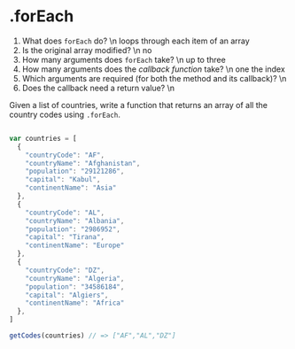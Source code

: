 # .forEach

1. What does `forEach` do?
  \n loops through each item of an array
2. Is the original array modified?
  \n no
3. How many arguments does `forEach` take?
  \n up to three
4. How many arguments does the _callback function_ take?
  \n one the index
5. Which arguments are required (for both the method and its callback)?
  \n 
6. Does the callback need a return value?
  \n 

Given a list of countries, write a function that returns an array of all the country codes using `.forEach`.

```javascript

var countries = [
  {
    "countryCode": "AF",
    "countryName": "Afghanistan",
    "population": "29121286",
    "capital": "Kabul",
    "continentName": "Asia"
  },
  {
    "countryCode": "AL",
    "countryName": "Albania",
    "population": "2986952",
    "capital": "Tirana",
    "continentName": "Europe"
  },
  {
    "countryCode": "DZ",
    "countryName": "Algeria",
    "population": "34586184",
    "capital": "Algiers",
    "continentName": "Africa"
  },
]

getCodes(countries) // => ["AF","AL","DZ"]

```
